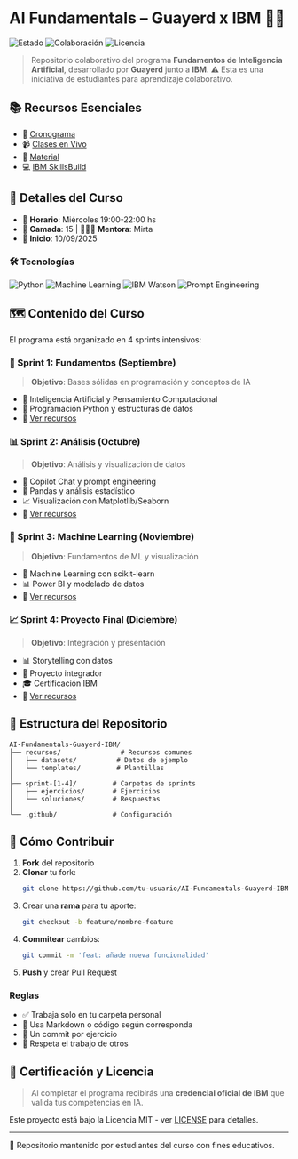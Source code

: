 # AI Fundamentals – Guayerd x IBM 🧠🤖

![Estado](https://img.shields.io/badge/Estado-En%20Progreso-yellow?style=for-the-badge) ![Colaboración](https://img.shields.io/badge/Colaboración-Bienvenida-brightgreen?style=for-the-badge) ![Licencia](https://img.shields.io/badge/Licencia-MIT-blue?style=for-the-badge)

> Repositorio colaborativo del programa **Fundamentos de Inteligencia Artificial**, desarrollado por **Guayerd** junto a **IBM**. 
> ⚠️ Esta es una iniciativa de estudiantes para aprendizaje colaborativo.

## 📚 Recursos Esenciales

- 🎯 [Cronograma](https://docs.google.com/spreadsheets/d/1oZELgmgs1avtfWPebpx-lHdy0llN-RzT4l9DOu9SJsw/edit?gid=1204621847#gid=1204621847)
- 📹 [Clases en Vivo](https://meet.google.com/npy-znnx-jfk)
- 📂 [Material](https://drive.google.com/drive/folders/1TNZnY25ROuJX_mSkKEq9Nl5lV3D8WvfT?usp=sharing)
- 💻 [IBM SkillsBuild](https://www.guayerd.com/ibm-ia/sbplan2025)

## 📅 Detalles del Curso

- 📆 **Horario**: Miércoles 19:00-22:00 hs
- 👥 **Camada**: 15 | 👩🏻‍🏫 **Mentora**: Mirta
- 📅 **Inicio**: 10/09/2025

### 🛠️ Tecnologías

![Python](https://img.shields.io/badge/Python-3776AB?style=for-the-badge&logo=python&logoColor=white) 
![Machine Learning](https://img.shields.io/badge/Machine%20Learning-000000?style=for-the-badge&logo=robotframework&logoColor=white) 
![IBM Watson](https://img.shields.io/badge/IBM%20Watson-BE95FF?style=for-the-badge&logo=ibmwatson&logoColor=white) 
![Prompt Engineering](https://img.shields.io/badge/Prompt%20Engineering-4D4D4D?style=for-the-badge&logo=openai&logoColor=white)

## 🗺️ Contenido del Curso

El programa está organizado en 4 sprints intensivos:

### 🌱 Sprint 1: Fundamentos (Septiembre)
> **Objetivo**: Bases sólidas en programación y conceptos de IA

- 🧠 Inteligencia Artificial y Pensamiento Computacional
- 🐍 Programación Python y estructuras de datos
- 📂 [Ver recursos](sprint1\README.md)

### 📊 Sprint 2: Análisis (Octubre)
> **Objetivo**: Análisis y visualización de datos

- 🤖 Copilot Chat y prompt engineering
- 🐼 Pandas y análisis estadístico
- 📈 Visualización con Matplotlib/Seaborn
- 📂 [Ver recursos](./sprint2/README.md)

### 🤖 Sprint 3: Machine Learning (Noviembre)
> **Objetivo**: Fundamentos de ML y visualización

- 🎯 Machine Learning con scikit-learn
- 📊 Power BI y modelado de datos
- 📂 [Ver recursos](./sprint3/README.md)


### 📈 Sprint 4: Proyecto Final (Diciembre)
> **Objetivo**: Integración y presentación

- 📊 Storytelling con datos
- 🎯 Proyecto integrador
- 🎓 Certificación IBM
- 📂 [Ver recursos](./sprint4/README.md)


## 📁 Estructura del Repositorio

```
AI-Fundamentals-Guayerd-IBM/
├── recursos/               # Recursos comunes
│   ├── datasets/          # Datos de ejemplo
│   └── templates/         # Plantillas
│
├── sprint-[1-4]/         # Carpetas de sprints
│   ├── ejercicios/       # Ejercicios
│   └── soluciones/       # Respuestas
│
└── .github/              # Configuración
```

## 🤝 Cómo Contribuir

1. **Fork** del repositorio
2. **Clonar** tu fork: 
   ```bash
   git clone https://github.com/tu-usuario/AI-Fundamentals-Guayerd-IBM.git
   ```
3. Crear una **rama** para tu aporte:
   ```bash
   git checkout -b feature/nombre-feature
   ```
4. **Commitear** cambios:
   ```bash
   git commit -m 'feat: añade nueva funcionalidad'
   ```
5. **Push** y crear Pull Request

### Reglas
- ✅ Trabaja solo en tu carpeta personal
- 📝 Usa Markdown o código según corresponda
- 🔄 Un commit por ejercicio
- 🤝 Respeta el trabajo de otros

## 📝 Certificación y Licencia

> Al completar el programa recibirás una **credencial oficial de IBM** que valida tus competencias en IA.

Este proyecto está bajo la Licencia MIT - ver [LICENSE](LICENSE) para detalles.

---
🏫 Repositorio mantenido por estudiantes del curso con fines educativos.